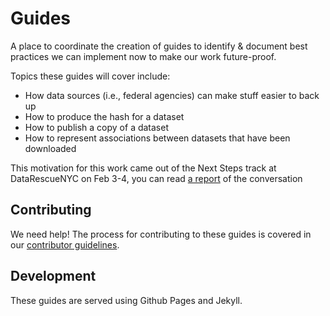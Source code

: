 # Guides

A place to coordinate the creation of guides to identify & document best practices we can implement now to make our work future-proof.

Topics these guides will cover include:

- How data sources (i.e., federal agencies) can make stuff easier to back up
- How to produce the hash for a dataset
- How to publish a copy of a dataset
- How to represent associations between datasets that have been downloaded

This motivation for this work came out of the Next Steps track at DataRescueNYC on Feb 3-4, you can read [a report](https://hackmd.io/MYEwRgHAhloLQHYDMAWAZnFKCs24E4kBGEOCAU3AiWCLDSQDYg==?view) of the conversation

## Contributing

We need help! The process for contributing to these guides is covered in our [contributor guidelines](./CONTRIBUTING.md).

## Development

These guides are served using Github Pages and Jekyll.
